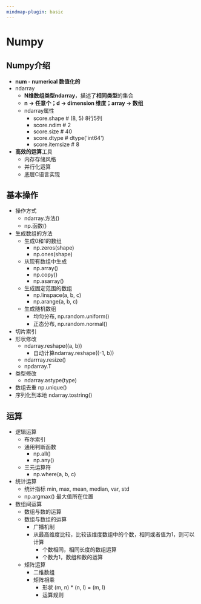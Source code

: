 ```yaml
---
mindmap-plugin: basic
---
```


# Numpy

## Numpy介绍
- **num - numerical 数值化的**
- ndarray
	- **N维数组类型ndarray**，描述了**相同类型**的集合
	- **n → 任意个；d → dimension 维度；array → 数组**
	- ndarray属性
		- score.shape      # (8, 5) 8行5列
		- score.ndim    # 2
		- score.size    # 40
		- score.dtype   # dtype('int64')
		- score.itemsize # 8
- **高效的运算**工具
	- 内存存储⻛格
	- 并⾏化运算
	- 底层C语⾔实现

## 基本操作
- 操作方式
	- ndarray.⽅法()
	- np.函数()
- ⽣成数组的⽅法
	- ⽣成0和1的数组
		- np.zeros(shape)
		- np.ones(shape)
	- 从现有数组中⽣成
		- np.array()
		- np.copy()
		- np.asarray()
	- ⽣成固定范围的数组
		- np.linspace(a, b, c)
		- np.arange(a, b, c)
	- ⽣成随机数组
		- 均匀分布, np.random.uniform()
		- 正态分布, np.random.normal()
- 切⽚索引
- 形状修改
	- ndarray.reshape((a, b))
		- ⾃动计算ndarray.reshape((-1, b))
	- ndarrray.resize()
	- npdarray.T
- 类型修改
	- ndarray.astype(type)
- 数组去重 np.unique()
- 序列化到本地 ndarray.tostring()

## 运算
- 逻辑运算
	- 布尔索引
	- 通⽤判断函数
		- np.all()
		- np.any()
	- 三元运算符
		- np.where(a, b, c)
- 统计运算
	- 统计指标 min, max, mean, median, var, std
	- np.argmax() 最⼤值所在位置
- 数组间运算
	- 数组与数的运算
	- 数组与数组的运算
		- ⼴播机制
		- 从最高维度比较，比较该维度数组中的个数，相同或者值为1，则可以计算
			- 个数相同，相同长度的数组运算
			- 个数为1，数组和数的运算
	- 矩阵运算
		- ⼆维数组
		- 矩阵相乘
			- 形状 (m, n) * (n, l) = (m, l)
			- 运算规则